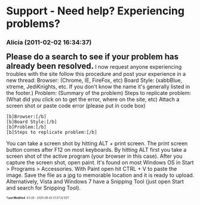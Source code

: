 # Support - Need help? Experiencing problems?

### **Alicia** (2011-02-02 16:34:37)

<span style="font-size: 1.50em;">**Please do a search to see if your problem has already been resolved.**</span>
I now request anyone experiencing troubles with the site follow this procedure and post your experience in a new thread:
Browser: (Chrome, IE, FireFox, etc)
Board Style: (xabbBlue, xtreme, JediKnights, etc. If you don't know the name it's generally listed in the footer.)
Problem: (Summary of the problem)
Steps to replicate problem: (What did you click on to get the error, where on the site, etc)
Attach a screen shot or paste code error (please put in code box)

```
[b]Browser:[/b]
[b]Board Style:[/b]
[b]Problem:[/b]
[b]Steps to replicate problem:[/b]
```

You can take a screen shot by hitting ALT + print screen. The print screen button comes after F12 on most keyboards. By hitting ALT first you take a screen shot of the active program (your browser in this case).
After you capture the screen shot, open paint. It's found on most Windows OS in Start > Programs > Accessories. With Paint open hit CTRL + V to paste the image. Save the file as a jpg to memorable location and it is ready to upload.
Alternatively, Vista and Windows 7 have a Snipping Tool (just open Start and search for Snipping Tool).



<span style="font-size: 0.5em;">***Last Modified**: 4.0.28 - *2025-06-02 21:37:32 EDT*</span>